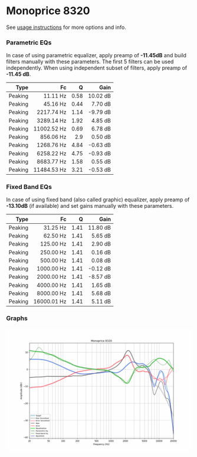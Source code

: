# Monoprice 8320
See [usage instructions](https://github.com/jaakkopasanen/AutoEq#usage) for more options and info.

### Parametric EQs
In case of using parametric equalizer, apply preamp of **-11.45dB** and build filters manually
with these parameters. The first 5 filters can be used independently.
When using independent subset of filters, apply preamp of **-11.45 dB**.

| Type    | Fc          |    Q | Gain     |
|--------:|------------:|-----:|---------:|
| Peaking | 11.11 Hz    | 0.58 | 10.02 dB |
| Peaking | 45.16 Hz    | 0.44 | 7.70 dB  |
| Peaking | 2217.74 Hz  | 1.14 | -9.79 dB |
| Peaking | 3289.14 Hz  | 1.92 | 4.85 dB  |
| Peaking | 11002.52 Hz | 0.69 | 6.78 dB  |
| Peaking | 856.06 Hz   | 2.9  | 0.50 dB  |
| Peaking | 1268.76 Hz  | 4.84 | -0.63 dB |
| Peaking | 6258.22 Hz  | 4.75 | -0.93 dB |
| Peaking | 8683.77 Hz  | 1.58 | 0.55 dB  |
| Peaking | 11484.53 Hz | 3.21 | -0.53 dB |

### Fixed Band EQs
In case of using fixed band (also called graphic) equalizer, apply preamp of **-13.10dB**
(if available) and set gains manually with these parameters.

| Type    | Fc          |    Q | Gain     |
|--------:|------------:|-----:|---------:|
| Peaking | 31.25 Hz    | 1.41 | 11.80 dB |
| Peaking | 62.50 Hz    | 1.41 | 5.65 dB  |
| Peaking | 125.00 Hz   | 1.41 | 2.90 dB  |
| Peaking | 250.00 Hz   | 1.41 | 0.16 dB  |
| Peaking | 500.00 Hz   | 1.41 | 0.08 dB  |
| Peaking | 1000.00 Hz  | 1.41 | -0.12 dB |
| Peaking | 2000.00 Hz  | 1.41 | -8.57 dB |
| Peaking | 4000.00 Hz  | 1.41 | 1.65 dB  |
| Peaking | 8000.00 Hz  | 1.41 | 5.68 dB  |
| Peaking | 16000.01 Hz | 1.41 | 5.11 dB  |

### Graphs
![](./Monoprice%208320.png)